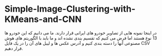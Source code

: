 # Simple-Image-Clustering-with-KMeans-and-CNN
در اینجا نمونه هایی از تصاویر خودرو های ایرانی قرار دارند. ما می دانیم که این خودرو ها 13 نوع هستند اما فرض می کنیم که تقسیم بندی نشده اند و ما باید با الگوریتم های هوش مصنوعی آنها را دسته بندی کنیم و آدرس عکس ها و لیبل های آن را در یک فایل CSV قرار دهیم.
